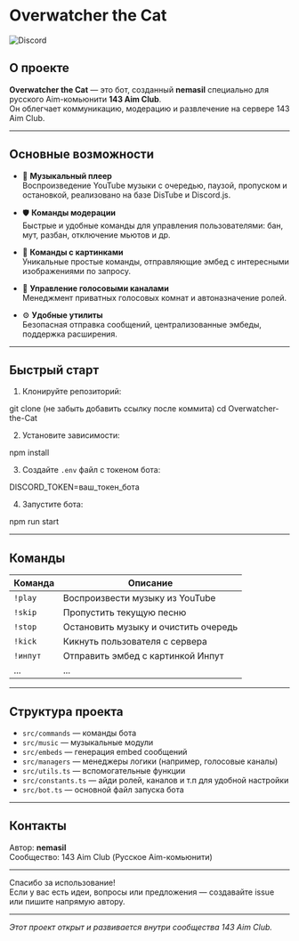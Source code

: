 # Overwatcher the Cat

![Discord](https://img.shields.io/discord/1405267732106055783?style=flat&logo=discord&label=Discord)

## О проекте

**Overwatcher the Cat** — это бот, созданный **nemasil** специально для русского Aim-комьюнити **143 Aim Club**.  
Он облегчает коммуникацию, модерацию и развлечение на сервере 143 Aim Club.

---

## Основные возможности

- 🎵 **Музыкальный плеер**  
  Воспроизведение YouTube музыки с очередью, паузой, пропуском и остановкой, реализовано на базе DisTube и Discord.js.

- 🛡️ **Команды модерации**  
  Быстрые и удобные команды для управления пользователями: бан, мут, разбан, отключение мьютов и др.

- 🎨 **Команды с картинками**  
  Уникальные простые команды, отправляющие эмбед с интересными изображениями по запросу.

- 🚪 **Управление голосовыми каналами**  
  Менеджмент приватных голосовых комнат и автоназначение ролей.

- ⚙️ **Удобные утилиты**  
  Безопасная отправка сообщений, централизованные эмбеды, поддержка расширения.

---

## Быстрый старт

1. Клонируйте репозиторий:

git clone (не забыть добавить ссылку после коммита)
cd Overwatcher-the-Cat

2. Установите зависимости:

npm install

3. Создайте `.env` файл с токеном бота:

DISCORD_TOKEN=ваш_токен_бота

4. Запустите бота:

npm run start


---

## Команды

| Команда   | Описание                              |
|-----------|-------------------------------------|
| `!play`  | Воспроизвести музыку из YouTube      |
| `!skip`  | Пропустить текущую песню              |
| `!stop`  | Остановить музыку и очистить очередь |
| `!kick`  | Кикнуть пользователя с сервера    |
| `!инпут` | Отправить эмбед с картинкой Инпут    |
| ...      | ...                                 |

---

## Структура проекта

- `src/commands` — команды бота  
- `src/music` — музыкальные модули  
- `src/embeds` — генерация embed сообщений  
- `src/managers` — менеджеры логики (например, голосовые каналы)
- `src/utils.ts` — вспомогательные функции  
- `src/constants.ts` — айди ролей, каналов и т.п для удобной настройки
- `src/bot.ts` — основной файл запуска бота  

---

## Контакты

Автор: **nemasil**  
Сообщество: 143 Aim Club (Русское Aim-комьюнити)  

---

Спасибо за использование!  
Если у вас есть идеи, вопросы или предложения — создавайте issue или пишите напрямую автору.

---

*Этот проект открыт и развивается внутри сообщества 143 Aim Club.*
